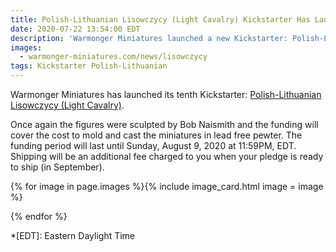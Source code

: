 ```yaml
---
title: Polish-Lithuanian Lisowczycy (Light Cavalry) Kickstarter Has Launched!
date: 2020-07-22 13:54:00 EDT
description: 'Warmonger Miniatures launched a new Kickstarter: Polish-Lithuanian Lisowczycy (Light Cavalry).'
images:
  - warmonger-miniatures.com/news/lisowczycy
tags: Kickstarter Polish-Lithuanian
---
```

Warmonger Miniatures has launched its tenth Kickstarter: [Polish-Lithuanian Lisowczycy (Light Cavalry)](https://www.kickstarter.com/projects/1765086496/10mm-polish-lithuanian-lisowczycy-light-cavalry).

Once again the figures were sculpted by Bob Naismith and the funding will cover the cost to mold and cast the miniatures in lead free pewter. The funding period will last until Sunday, August 9, 2020 at 11:59<abbr>PM</abbr>, EDT. Shipping will be an additional fee charged to you when your pledge is ready to ship (in September).

{% for image in page.images %}{% include image_card.html image = image %}

{% endfor %}

*[EDT]: Eastern Daylight Time

